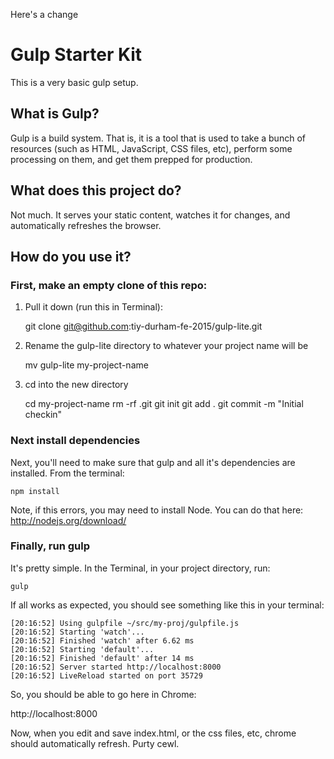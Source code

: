 Here's a change

# Gulp Starter Kit

This is a very basic gulp setup.

## What is Gulp?

Gulp is a build system. That is, it is a tool that is used to take a bunch of resources (such as HTML, JavaScript, CSS files, etc), perform some processing on them, and get them prepped for production.

## What does this project do?

Not much. It serves your static content, watches it for changes, and automatically refreshes the browser.

## How do you use it?

### First, make an empty clone of this repo:

1. Pull it down (run this in Terminal):

    git clone git@github.com:tiy-durham-fe-2015/gulp-lite.git

2. Rename the gulp-lite directory to whatever your project name will be

    mv gulp-lite my-project-name

3. cd into the new directory

    cd my-project-name
    rm -rf .git
    git init
    git add .
    git commit -m "Initial checkin"

### Next install dependencies

Next, you'll need to make sure that gulp and all it's dependencies are installed. From the terminal:

    npm install

Note, if this errors, you may need to install Node. You can do that here: http://nodejs.org/download/


### Finally, run gulp

It's pretty simple. In the Terminal, in your project directory, run:

    gulp

If all works as expected, you should see something like this in your terminal:

    [20:16:52] Using gulpfile ~/src/my-proj/gulpfile.js
    [20:16:52] Starting 'watch'...
    [20:16:52] Finished 'watch' after 6.62 ms
    [20:16:52] Starting 'default'...
    [20:16:52] Finished 'default' after 14 ms
    [20:16:52] Server started http://localhost:8000
    [20:16:52] LiveReload started on port 35729

So, you should be able to go here in Chrome:

http://localhost:8000

Now, when you edit and save index.html, or the css files, etc, chrome should automatically refresh. Purty cewl.
